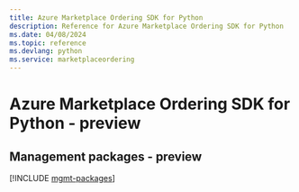 ```yaml
---
title: Azure Marketplace Ordering SDK for Python
description: Reference for Azure Marketplace Ordering SDK for Python
ms.date: 04/08/2024
ms.topic: reference
ms.devlang: python
ms.service: marketplaceordering
---
```

# Azure Marketplace Ordering SDK for Python - preview

## Management packages - preview
[!INCLUDE [mgmt-packages](marketplace-ordering-mgmt-index.md)]